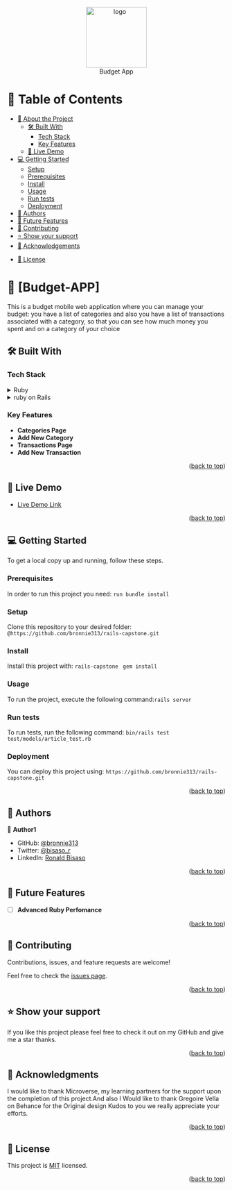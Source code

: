 <a name="readme-top"></a>
<div align="center">
  <!-- You are encouraged to replace this logo with your own! Otherwise you can also remove it. -->
  <img src="https://cdn1.iconfinder.com/data/icons/doodle-business-shop-finance-set-1/91/Doodle_Business_-_Shop_-_Finance_11-512.png" alt="logo" width="140"  height="auto" />
  <br/>
    Budget App
</div>

<!--
HOW TO USE:
This is an example of how you may give instructions on setting up your project locally.

Modify this file to match your project and remove sections that don't apply.

REQUIRED SECTIONS:
- Table of Contents
- About the Project
  - Built With
  - Live Demo
- Getting Started
- Authors
- Future Features
- Contributing
- Show your support
- Acknowledgements
- License

After you're finished please remove all the comments and instructions!
-->


<!-- TABLE OF CONTENTS -->

# 📗 Table of Contents

- [📖 About the Project](#about-project)
  - [🛠 Built With](#built-with)
    - [Tech Stack](#tech-stack)
    - [Key Features](#key-features)
   - [🚀 Live Demo](#live-demo) 
- [💻 Getting Started](#getting-started)
  - [Setup](#setup)
  - [Prerequisites](#prerequisites)
  - [Install](#install)
  - [Usage](#usage)
  - [Run tests](#run-tests)
  - [Deployment](#deployment)
- [👥 Authors](#authors)
- [🔭 Future Features](#future-features)
- [🤝 Contributing](#contributing)
- [⭐️ Show your support](#support)
- [🙏 Acknowledgements](#acknowledgements)
<!-- - [❓ FAQ](#faq) -->
- [📝 License](#license)

<!-- PROJECT DESCRIPTION -->

# 📖 [Budget-APP] <a name="about-project"></a>

This is a budget mobile web application where you can manage your budget: you have a list of categories and also you have a list of transactions associated with a category, so that you can see how much money you spent and on a category of your choice

## 🛠 Built With <a name="built-with"></a>

### Tech Stack <a name="tech-stack"></a>

<details>
<summary>Ruby</summary>
  <ul>
    <li><a href="https://www.postgresql.org/">Ruby</a></li>
  </ul>
</details>
<details>
<summary>ruby on Rails</summary>
  <ul>
    <li><a href="https://rubyonrails.org/">Ruby on Rails</a></li>
  </ul>
</details>

<!-- Features -->

### Key Features <a name="key-features"></a>

- **Categories Page**
- **Add New Category**
- **Transactions Page**
- **Add New Transaction**

<p align="right">(<a href="#readme-top">back to top</a>)</p>

<!-- LIVE DEMO -->

## 🚀 Live Demo <a name="live-demo"></a>


- [Live Demo Link](https://budgetapp-n091.onrender.com) 

<p align="right">(<a href="#readme-top">back to top</a>)</p> 

<!-- GETTING STARTED -->

## 💻 Getting Started <a name="getting-started"></a>

To get a local copy up and running, follow these steps.

### Prerequisites

In order to run this project you need: ` run bundle install `

<!--
Example command:

```sh
 gem install rails
```
 -->

### Setup

Clone this repository to your desired folder: ` @https://github.com/bronnie313/rails-capstone.git `

<!--
Example commands:

```sh
  cd my-folder
  git clone git@github.com:myaccount/my-project.git
```
--->

 ### Install

Install this project with: ` rails-capstone  `
` gem install `

<!--
Example command:

```sh
  cd my-project
  gem install
```
--->

### Usage

To run the project, execute the following command:` rails server `

<!--
Example command:

```sh
  rails server
```
--->

### Run tests

To run tests, run the following command: ` bin/rails test test/models/article_test.rb `

<!--
Example command:

```sh
  bin/rails test test/models/article_test.rb
```
-->

### Deployment

You can deploy this project using: `https://github.com/bronnie313/rails-capstone.git`

<!--
Example:

```sh

```
 -->

<p align="right">(<a href="#readme-top">back to top</a>)</p>

<!-- AUTHORS -->

## 👥 Authors <a name="authors"></a>

👤 **Author1**

- GitHub: [@bronnie313](https://github.com/bronnie313)
- Twitter: [@bisaso_r](https://twitter.com/bisaso_r)
- LinkedIn: [Ronald Bisaso](https://www.linkedin.com/in/ronnie-bisaso-758017120/)

<p align="right">(<a href="#readme-top">back to top</a>)</p>

<!-- FUTURE FEATURES -->

## 🔭 Future Features <a name="future-features"></a>

- [ ] **Advanced Ruby Perfomance**

<p align="right">(<a href="#readme-top">back to top</a>)</p>

<!-- CONTRIBUTING -->

## 🤝 Contributing <a name="contributing"></a>

Contributions, issues, and feature requests are welcome!

Feel free to check the [issues page](https://github.com/bronnie313/rails-capstone/issues).

<p align="right">(<a href="#readme-top">back to top</a>)</p>

<!-- SUPPORT -->

## ⭐️ Show your support <a name="support"></a>
If you like this project please feel free to check it out on my GitHub and give me a star thanks.

<p align="right">(<a href="#readme-top">back to top</a>)</p>

<!-- ACKNOWLEDGEMENTS -->

## 🙏 Acknowledgments <a name="acknowledgements"></a>

I would like to thank Microverse, my learning partners for the support upon the completion of this project.And also I Would like to thank Gregoire Vella on Behance for the Original design Kudos to you we really appreciate your efforts. 

<p align="right">(<a href="#readme-top">back to top</a>)</p>

<!-- FAQ (optional)

## ❓ FAQ <a name="faq"></a>

> Add at least 2 questions new developers would ask when they decide to use your project.

- **[Question_1]**

  - [Answer_1]

- **[Question_2]**

  - [Answer_2]

<p align="right">(<a href="#readme-top">back to top</a>)</p>  -->

<!-- LICENSE -->

## 📝 License <a name="license"></a>

This project is [MIT](https://github.com/bronnie313/rails-capstone/blob/main/LICENSE) licensed.

<p align="right">(<a href="#readme-top">back to top</a>)</p>
